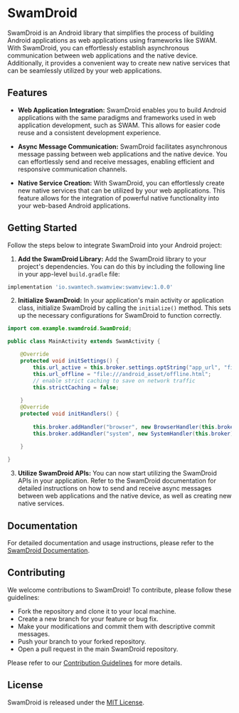 # SwamDroid

SwamDroid is an Android library that simplifies the process of building Android applications as web applications using frameworks like SWAM. With SwamDroid, you can effortlessly establish asynchronous communication between web applications and the native device. Additionally, it provides a convenient way to create new native services that can be seamlessly utilized by your web applications.

## Features

- **Web Application Integration:** SwamDroid enables you to build Android applications with the same paradigms and frameworks used in web application development, such as SWAM. This allows for easier code reuse and a consistent development experience.

- **Async Message Communication:** SwamDroid facilitates asynchronous message passing between web applications and the native device. You can effortlessly send and receive messages, enabling efficient and responsive communication channels.

- **Native Service Creation:** With SwamDroid, you can effortlessly create new native services that can be utilized by your web applications. This feature allows for the integration of powerful native functionality into your web-based Android applications.

## Getting Started

Follow the steps below to integrate SwamDroid into your Android project:

1. **Add the SwamDroid Library:** Add the SwamDroid library to your project's dependencies. You can do this by including the following line in your app-level `build.gradle` file:

```groovy
implementation 'io.swamtech.swamview:swamview:1.0.0'
```

2. **Initialize SwamDroid:** In your application's main activity or application class, initialize SwamDroid by calling the `initialize()` method. This sets up the necessary configurations for SwamDroid to function correctly.

```java
import com.example.swamdroid.SwamDroid;

public class MainActivity extends SwamActivity {

    @Override
    protected void initSettings() {
        this.url_active = this.broker.settings.optString("app_url", "file:///android_asset/apps/mobile/index.html");
        this.url_offline = "file:///android_asset/offline.html";
        // enable strict caching to save on network traffic
        this.strictCaching = false;
    
    }
    @Override
    protected void initHandlers() {
    
        this.broker.addHandler("browser", new BrowserHandler(this.broker));
        this.broker.addHandler("system", new SystemHandler(this.broker));
    
    }

}
```

3. **Utilize SwamDroid APIs:** You can now start utilizing the SwamDroid APIs in your application. Refer to the SwamDroid documentation for detailed instructions on how to send and receive async messages between web applications and the native device, as well as creating new native services.

## Documentation

For detailed documentation and usage instructions, please refer to the [SwamDroid Documentation](https://github.com/311labs/swamdroid/wiki).

## Contributing

We welcome contributions to SwamDroid! To contribute, please follow these guidelines:

- Fork the repository and clone it to your local machine.
- Create a new branch for your feature or bug fix.
- Make your modifications and commit them with descriptive commit messages.
- Push your branch to your forked repository.
- Open a pull request in the main SwamDroid repository.

Please refer to our [Contribution Guidelines](https://github.com/311labs/swamdroid/CONTRIBUTING.md) for more details.

## License

SwamDroid is released under the [MIT License](https://github.com/311labs/swamdroid/wiki/LICENSE).
